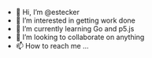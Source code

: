- 👋 Hi, I’m @estecker
- 👀 I’m interested in getting work done
- 🌱 I’m currently learning Go and p5.js
- 💞️ I’m looking to collaborate on anything
- 📫 How to reach me ...

<!---
estecker/estecker is a ✨ special ✨ repository because its `README.md` (this file) appears on your GitHub profile.
You can click the Preview link to take a look at your changes.
--->
